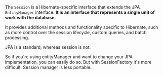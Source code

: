The `Session` is a Hibernate-specific interface that extends the JPA `EntityManager` interface. **It is an interface that represents a single unit of work with the database.**

It provides additional methods and functionality specific to Hibernate, such as more control over the session lifecycle, custom queries, and batch processing.

JPA is a standard, whereas session is not.

So if you're using entityManager and want to change your JPA implementation, you can easily do so. But with SessionFactory it's more difficult. Session manager is less portable.